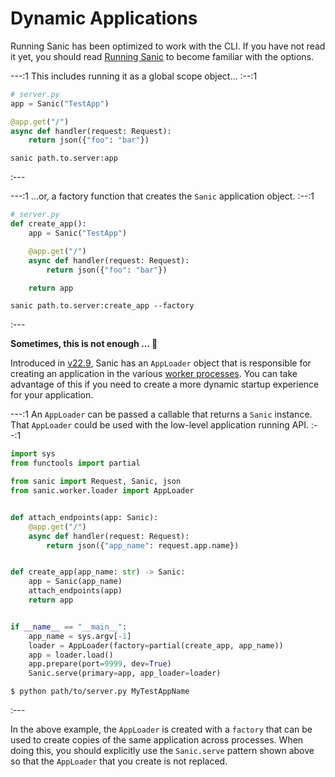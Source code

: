 # Dynamic Applications

Running Sanic has been optimized to work with the CLI. If you have not read it yet, you should read [Running Sanic](./running.md#sanic-server) to become familiar with the options.

---:1 This includes running it as a global scope object... :--:1
```python
# server.py
app = Sanic("TestApp")

@app.get("/")
async def handler(request: Request):
    return json({"foo": "bar"})
```
```
sanic path.to.server:app
```
:---


---:1 ...or, a factory function that creates the `Sanic` application object. :--:1
```python
# server.py
def create_app():
    app = Sanic("TestApp")

    @app.get("/")
    async def handler(request: Request):
        return json({"foo": "bar"})

    return app
```
```
sanic path.to.server:create_app --factory
```
:---


**Sometimes, this is not enough ... :thinking:**

Introduced in [v22.9](../release-notes/v22.9.md), Sanic has an `AppLoader` object that is responsible for creating an application in the various [worker processes](./manager.md#how-sanic-server-starts-processes). You can take advantage of this if you need to create a more dynamic startup experience for your application.

---:1 An `AppLoader` can be passed a callable that returns a `Sanic` instance. That `AppLoader` could be used with the low-level application running API. :--:1
```python
import sys
from functools import partial

from sanic import Request, Sanic, json
from sanic.worker.loader import AppLoader


def attach_endpoints(app: Sanic):
    @app.get("/")
    async def handler(request: Request):
        return json({"app_name": request.app.name})


def create_app(app_name: str) -> Sanic:
    app = Sanic(app_name)
    attach_endpoints(app)
    return app


if __name__ == "__main__":
    app_name = sys.argv[-1]
    loader = AppLoader(factory=partial(create_app, app_name))
    app = loader.load()
    app.prepare(port=9999, dev=True)
    Sanic.serve(primary=app, app_loader=loader)
```
```
$ python path/to/server.py MyTestAppName
```
:---

In the above example, the `AppLoader` is created with a `factory` that can be used to create copies of the same application across processes. When doing this, you should explicitly use the `Sanic.serve` pattern shown above so that the `AppLoader` that you create is not replaced.
